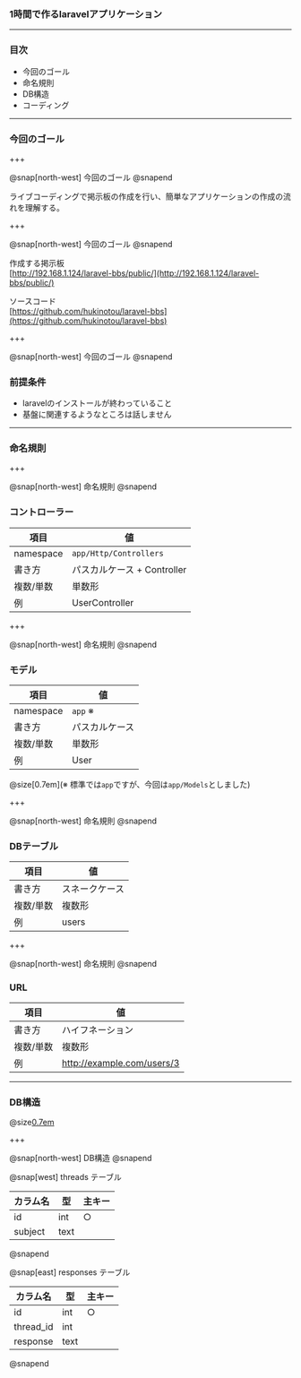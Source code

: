### 1時間で作るlaravelアプリケーション

---

### 目次

- 今回のゴール
- 命名規則
- DB構造
- コーディング

---

### 今回のゴール

+++

@snap[north-west]
今回のゴール
@snapend

ライブコーディングで掲示板の作成を行い、簡単なアプリケーションの作成の流れを理解する。  

+++

@snap[north-west]
今回のゴール
@snapend

作成する掲示板  
[http://192.168.1.124/laravel-bbs/public/](http://192.168.1.124/laravel-bbs/public/)

ソースコード  
[https://github.com/hukinotou/laravel-bbs](https://github.com/hukinotou/laravel-bbs)

+++

@snap[north-west]
今回のゴール
@snapend

### 前提条件

- laravelのインストールが終わっていること
- 基盤に関連するようなところは話しません

---

### 命名規則

+++

@snap[north-west]
命名規則
@snapend

### コントローラー

| 項目 | 値 |
|---|---|
| namespace |  `app/Http/Controllers` |
| 書き方 | パスカルケース + Controller |
| 複数/単数 | 単数形 |
| 例 | UserController |

+++

@snap[north-west]
命名規則
@snapend

### モデル

| 項目 | 値 |
|---|---|
| namespace |  `app` ※ |
| 書き方 | パスカルケース |
| 複数/単数 | 単数形 |
| 例 | User |

@size[0.7em](※ 標準では`app`ですが、今回は`app/Models`としました)

+++

@snap[north-west]
命名規則
@snapend

### DBテーブル

| 項目 | 値 |
|---|---|
| 書き方 | スネークケース |
| 複数/単数 | 複数形 |
| 例 | users |

+++

@snap[north-west]
命名規則
@snapend

### URL

| 項目 | 値 |
|---|---|
| 書き方 | ハイフネーション |
| 複数/単数 | 複数形 |
| 例 | http://example.com/users/3 |

---

### DB構造

@size[0.7em](今回はSQLiteを使用します)

+++

@snap[north-west]
DB構造
@snapend

@snap[west]
threads テーブル

| カラム名 | 型 | 主キー |
|---|---|---|
| id | int | ○ |
| subject | text | |

@snapend

@snap[east]
responses テーブル

| カラム名 | 型 | 主キー |
|---|---|---|
| id | int | ○ |
| thread_id | int | |
| response | text | |

@snapend
